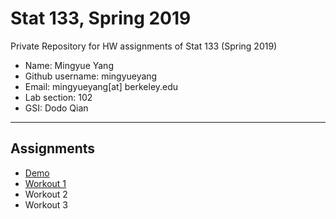 # Stat 133, Spring 2019

Private Repository for HW assignments of Stat 133 (Spring 2019)

- Name: Mingyue Yang
- Github username: mingyueyang
- Email: mingyueyang[at] berkeley.edu
- Lab section: 102
- GSI: Dodo Qian

-----

## Assignments

- [Demo](demo)
- [Workout 1](workout1)
- Workout 2
- Workout 3


